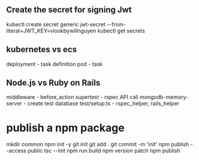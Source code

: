 ## Create the secret for signing Jwt
kubectl create secret generic jwt-secret --from-literal=JWT_KEY=vlookbywillnguyen
kubectl get secrets

## kubernetes vs ecs
deployment - task definition
pod - task

## Node.js vs Ruby on Rails
middleware - before_action
supertest - rspec API call
mongodb-memory-server - create test database
test/setup.ts - rspec_helper, rails_helper

# publish a npm package
mkdir common
npm init -y
git init 
git add .
git commit -m 'init'
npm publish --access public 
tsc --init
npm run build
npm version patch
npm publish
